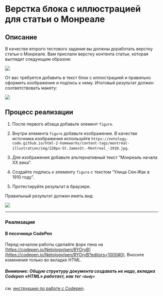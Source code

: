 # Верстка блока с иллюстрацией для статьи о Монреале

## Описание

В качестве второго тестового задания вы должны доработать верстку статьи о Монреале.
Вам прислали верстку контента статьи, которая выглядит следующим образом:

![](https://netology-code.github.io/html-2-homeworks/sources/1-2/montreal-task.jpg)

От вас требуется добавить в текст блок с иллюстрацией и правильно оформить изображение и подпись к нему. Итоговый результат должен соответствовать макету:

![](https://netology-code.github.io/html-2-homeworks/sources/1-2/montreal-result.jpg)

## Процесс реализации

1. После первого абзаца добавьте элемент `figure`.
2. Внутри элемента `figure` добавьте изображение. В качестве источника изображения используйте
`https://netology-code.github.io/html-2-homeworks/content-tags/montreal-illustration/img/220px-St.JamesSt.-Montreal_-1910.jpg`.

3. Для изображения добавьте альтернативный текст “Монреаль начала XX века”.
4. Создайте подпись к элементу `figure` с текстом “Улица Сен-Жак в 1910 году”.
5. Протестируйте результат в браузере.

Правильный результат должен иметь вид:

![](https://netology-code.github.io/html-2-homeworks/sources/1-2/montreal-result.jpg)

---

### Реализация

#### В песочнице CodePen

Перед началом работы сделайте форк пена на [https://codepen.io/Netology/pen/RYOryB](https://codepen.io/Netology/pen/RYOryB?editors=1000#0). Вносите изменения только во вкладке HTML.

##### Внимание: Общую структуру документа создавать не надо, вкладка Codepen «HTML» работает, как тег `<body>`
см. [инструкцию по работе с Codepen](https://github.com/netology-code/guides/tree/master/codepen).
